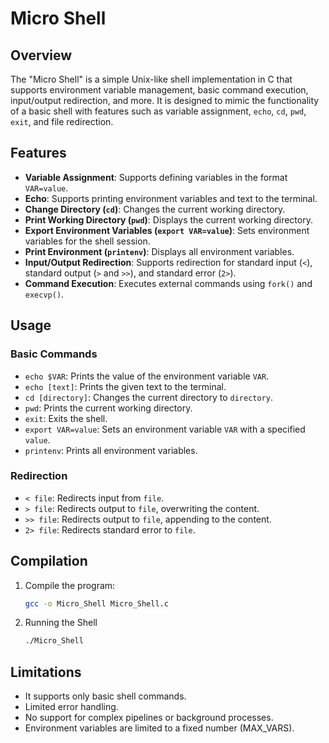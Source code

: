 # Micro Shell

## Overview
The "Micro Shell" is a simple Unix-like shell implementation in C that supports environment variable management, basic command execution, input/output redirection, and more. It is designed to mimic the functionality of a basic shell with features such as variable assignment, `echo`, `cd`, `pwd`, `exit`, and file redirection.

## Features

- **Variable Assignment**: Supports defining variables in the format `VAR=value`.
- **Echo**: Supports printing environment variables and text to the terminal.
- **Change Directory (`cd`)**: Changes the current working directory.
- **Print Working Directory (`pwd`)**: Displays the current working directory.
- **Export Environment Variables (`export VAR=value`)**: Sets environment variables for the shell session.
- **Print Environment (`printenv`)**: Displays all environment variables.
- **Input/Output Redirection**: Supports redirection for standard input (`<`), standard output (`>` and `>>`), and standard error (`2>`).
- **Command Execution**: Executes external commands using `fork()` and `execvp()`.

## Usage

### Basic Commands
- `echo $VAR`: Prints the value of the environment variable `VAR`.
- `echo [text]`: Prints the given text to the terminal.
- `cd [directory]`: Changes the current directory to `directory`.
- `pwd`: Prints the current working directory.
- `exit`: Exits the shell.
- `export VAR=value`: Sets an environment variable `VAR` with a specified `value`.
- `printenv`: Prints all environment variables.

### Redirection
- `< file`: Redirects input from `file`.
- `> file`: Redirects output to `file`, overwriting the content.
- `>> file`: Redirects output to `file`, appending to the content.
- `2> file`: Redirects standard error to `file`.

## Compilation

1. Compile the program:

    ```bash
    gcc -o Micro_Shell Micro_Shell.c

2. Running the Shell
    ```bash
    ./Micro_Shell

## Limitations

- It supports only basic shell commands.
- Limited error handling.
- No support for complex pipelines or background processes.
- Environment variables are limited to a fixed number (MAX_VARS).
